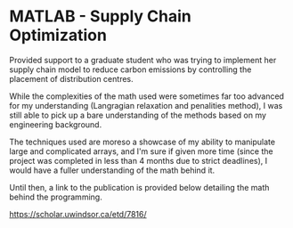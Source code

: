 # MATLAB - Supply Chain Optimization

Provided support to a graduate student who was trying to implement her supply chain model to reduce carbon emissions by controlling the placement of distribution centres.

While the complexities of the math used were sometimes far too advanced for my understanding (Langragian relaxation and penalities method), I was still able to pick up a bare understanding of the methods based on my engineering background.

The techniques used are moreso a showcase of my ability to manipulate large and complicated arrays, and I'm sure if given more time (since the project was completed in less than 4 months due to strict deadlines), I would have a fuller understanding of the math behind it.

Until then, a link to the publication is provided below detailing the math behind the programming.

https://scholar.uwindsor.ca/etd/7816/
